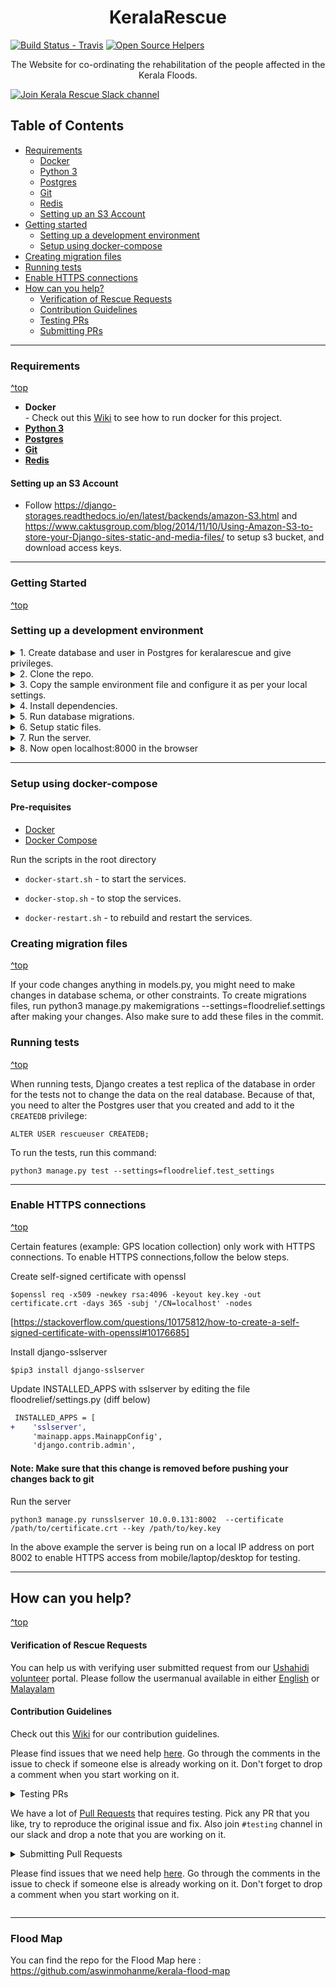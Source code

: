 <h1 align="center">KeralaRescue</h1>

[![Build Status - Travis][0]][1] [![Open Source Helpers](https://www.codetriage.com/ieeekeralasection/rescuekerala/badges/users.svg)](https://www.codetriage.com/ieeekeralasection/rescuekerala)

<p align="center">The Website for co-ordinating the rehabilitation of the people affected in the Kerala Floods.</p>

[![Join Kerala Rescue Slack channel](https://i.imgur.com/V7jxjak.png)](http://bit.ly/rescuechat)

## Table of Contents
- [Requirements](#requirements)
    - [Docker](#docker)
    - [Python 3](#python-3)
    - [Postgres](#postgres)
    - [Git](#git)
    - [Redis](#redis)
    - [Setting up an S3 Account](#setting-up-an-s3-account)
- [Getting started](#getting-started)
    - [Setting up a development environment](#setting-up-a-development-environment)
    - [Setup using docker-compose](#setup-using-docker-compose)
- [Creating migration files](#creating-migration-files)
- [Running tests](#running-tests)
- [Enable HTTPS connections](#enable-https-connections)
- [How can you help?](#how-can-you-help)
    - [Verification of Rescue Requests](#verification-of-rescue-requests)
    - [Contribution Guidelines](#contribution-guidelines)
    - [Testing PRs](#by-testing)
    - [Submitting PRs](#submitting-pull-requests)

<hr>

### Requirements
[^top](#table-of-contents)

* **Docker**  
            - Check out this [Wiki](https://github.com/IEEEKeralaSection/rescuekerala/wiki/Using-Docker) to see how to run docker for this project.
* **[Python 3](https://www.python.org/downloads/)**  
* **[Postgres](https://www.postgresql.org/download/)**  
* **[Git](https://git-scm.com/downloads)**  
* **[Redis](https://redis.io/)**  

#### Setting up an S3 Account

- Follow https://django-storages.readthedocs.io/en/latest/backends/amazon-S3.html and https://www.caktusgroup.com/blog/2014/11/10/Using-Amazon-S3-to-store-your-Django-sites-static-and-media-files/ to setup s3 bucket, and download access keys.

</details>

<hr>

### Getting Started
[^top](#table-of-contents)

### Setting up a development environment

<details>
<summary>1. Create database and user in Postgres for keralarescue and give privileges. </summary>

    psql user=postgres
    Password:
    psql (10.4 (Ubuntu 10.4-0ubuntu0.18.04))
    Type "help" for help.

    postgres=# CREATE DATABASE rescuekerala;
    CREATE DATABASE
    postgres=# CREATE USER rescueuser WITH PASSWORD 'password';
    CREATE ROLE
    postgres=# GRANT ALL PRIVILEGES ON DATABASE rescuekerala TO rescueuser;
    GRANT
    postgres=# \q

</details>

<details>
<summary>2. Clone the repo.</summary>

    git clone https://github.com/IEEEKeralaSection/rescuekerala.git
    cd rescuekerala
</details>

<details>
<summary>3. Copy the sample environment file and configure it as per your local settings.</summary>

        cp .env.example .env

> Note: If you cannot copy the environment or you're facing any difficulty in starting the server, copy the settings file from
https://github.com/vigneshhari/keralarescue_test_settings for local testing.
</details>

<details>
<summary>4. Install dependencies.</summary>
    
```
pip3 install -r requirements_debug.txt
```

</details>

<details>
<summary>5. Run database migrations.</summary>

        python3 manage.py migrate
</details>

<details>
<summary>6. Setup static files.</summary>

        python3 manage.py collectstatic
</details>

<details>
<summary>7. Run the server.</summary>

        python3 manage.py runserver
</details>

<details>
<summary>8. Now open localhost:8000 in the browser</summary>
That's it!
</details>

<hr>

### Setup using docker-compose
#### Pre-requisites
* [Docker](https://docs.docker.com/install/)
* [Docker Compose](https://docs.docker.com/compose/install/)

Run the scripts in the root directory

* `docker-start.sh` - to start the services. 

* `docker-stop.sh` - to stop the services. 

* `docker-restart.sh` - to rebuild and restart the services. 

### Creating migration files
[^top](#table-of-contents)

If your code changes anything in models.py, you might need to make changes in database schema, or other constraints. To create migrations files, run python3 manage.py makemigrations --settings=floodrelief.settings after making your changes. Also make sure to add these files in the commit.

### Running tests
[^top](#table-of-contents)

When running tests, Django creates a test replica of the database in order for the tests not to change the data on the real database. Because of that, you need to alter the Postgres user that you created and add to it the `CREATEDB` privilege:

```
ALTER USER rescueuser CREATEDB;
```

To run the tests, run this command:

```
python3 manage.py test --settings=floodrelief.test_settings
```

<hr>

### Enable HTTPS connections
[^top](#table-of-contents)

Certain features (example: GPS location collection) only work with HTTPS connections.  To enable HTTPS connections,follow the below steps.

Create self-signed certificate with openssl

```
$openssl req -x509 -newkey rsa:4096 -keyout key.key -out certificate.crt -days 365 -subj '/CN=localhost' -nodes
```
[https://stackoverflow.com/questions/10175812/how-to-create-a-self-signed-certificate-with-openssl#10176685]

Install django-sslserver

```
$pip3 install django-sslserver
```

Update INSTALLED_APPS with sslserver by editing the file floodrelief/settings.py (diff below)

```diff
 INSTALLED_APPS = [
+    'sslserver',
     'mainapp.apps.MainappConfig',
     'django.contrib.admin',
```
#### Note: Make sure that this change is removed before pushing your changes back to git
Run the server

```
python3 manage.py runsslserver 10.0.0.131:8002  --certificate /path/to/certificate.crt --key /path/to/key.key
```
In the above example the server is being run on a local IP address on port 8002 to enable HTTPS access from mobile/laptop/desktop for testing.

<hr>

## How can you help?
[^top](#table-of-contents)

#### Verification of Rescue Requests

You can help us with verifying user submitted request from our [Ushahidi volunteer](https://volunteers.keralarescue.in/) portal. Please follow the usermanual available in either [English](https://github.com/IEEEKeralaSection/rescuekerala/files/2300176/Kerala.Rescue.Volunteers.Manual.Draft.pdf) or [Malayalam](https://github.com/IEEEKeralaSection/rescuekerala/files/2299875/default.pdf)

#### Contribution Guidelines
Check out this [Wiki](https://github.com/IEEEKeralaSection/rescuekerala/wiki/Contribution-Guidelines) for our contribution guidelines.

Please find issues that we need help [here](https://github.com/IEEEKeralaSection/rescuekerala/issues?q=is%3Aissue+is%3Aopen+label%3A%22help+wanted%22). Go through the comments in the issue to check if someone else is already working on it. Don't forget to drop a comment when you start working on it.


<details>
<summary>Testing PRs

We have a lot of [Pull Requests](https://github.com/IEEEKeralaSection/rescuekerala/pulls) that requires testing. Pick any PR that you like, try to reproduce the original issue and fix. Also join `#testing` channel in our slack and drop a note that you
are working on it.
</summary>

#### Testing Pull Requests
Note: If you have cloned a fork of IEEEKeralaSection/rescuekerala, replace ```origin``` with ```upstream```

1. Checkout the Pull Request you would like to test by
      ```
      git fetch origin pull/ID/head:BRANCHNAME`
      git checkout BRANCHNAME
     ```
2. Example
    ```
    git fetch origin pull/406/head:jaseem
    git checkout jaseem1
    ```
3. Run Migration
</details>

<details>
<summary>Submitting Pull Requests

Please find issues that we need help [here](https://github.com/IEEEKeralaSection/rescuekerala/issues?q=is%3Aissue+is%3Aopen+label%3A%22help+wanted%22). Go through the comments in the issue to check if someone else is already working on it. Don't forget to drop a comment when you start working on it.</summary>

Always start your work in a new git branch. **Don't start to work on the
master branch**. Before you start your branch make sure you have the most
up-to-date version of the master branch then, make a branch that ideally
has the bug number in the branch name.

1. Before you begin, Fork the repository. This is needed as you might not have permission to push to the main repository

2. If you have already clone this repository, create a remote to track your fork by
     ```
     git remote add origin2 git@github.com:tessie/rescuekerala.git
     ```
3. If you have not yet cloned, clone your fork
    ```
    git clone git@github.com:tessie/rescuekerala.git
    ```
4. Checkout a new branch by
     ```
     git checkout -b issues_442
     ```
4. Make your changes.

5. Ensure your feature is working as expected.

6. Push your code.
      ```
      git push origin2 issues_442
      ```
7. Compare and create your pull request.

[0]: https://travis-ci.org/IEEEKeralaSection/rescuekerala.svg?branch=master
[1]: https://travis-ci.org/IEEEKeralaSection/rescuekerala
</details>

<hr>

### Flood Map
You can find the repo for the Flood Map here : https://github.com/aswinmohanme/kerala-flood-map
